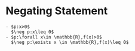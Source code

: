 # Negating Statement
```ad-example
- $p:x>0$
  $\neg p:x\leq 0$
- $p:\forall x\in \mathbb{R},f(x)>0$
  $\neg p:\exists x \in \mathbb{R},f(x)\leq 0$
```

